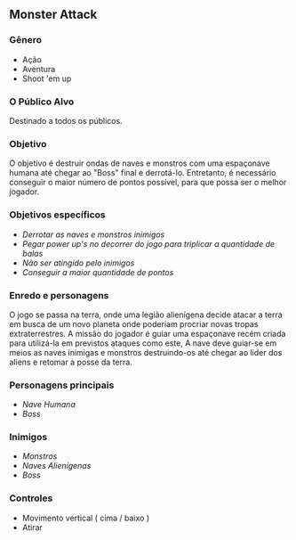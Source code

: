 Monster Attack
-----------------------------------------------------------------------------------------------------------------------------------------

### Gênero
  + Ação
  + Aventura
  + Shoot  'em up

### O	Público Alvo
Destinado a todos os públicos.

### Objetivo
O objetivo é destruir ondas de naves e monstros com uma espaçonave humana até chegar ao "Boss" final e derrotá-lo. Entretanto, é necessário conseguir o maior número de pontos possível, para que possa ser o melhor jogador.

### Objetivos específicos
 + _Derrotar as naves e monstros inimigos_
 + _Pegar power up's no decorrer do jogo para triplicar a quantidade de balas_
 + _Não ser atingido pelo inimigos_
 + _Conseguir a maior quantidade de pontos_

### Enredo e personagens
O jogo se passa na terra, onde uma legião alienígena decide atacar a terra em busca de um novo planeta onde poderiam procriar novas tropas extraterrestres. A missão do jogador é guiar uma espaçonave recém criada para utilizá-la em previstos ataques como este, A nave deve guiar-se em meios as naves inimigas e monstros destruindo-os até chegar ao lider dos aliens e retomar a posse da terra.

### Personagens principais
  + _Nave Humana_
  + _Boss_
  
### Inimigos
  + _Monstros_
  + _Naves Alienígenas_
  + _Boss_
  
### Controles
  - Movimento vertical ( cima / baixo )
  - Atirar

